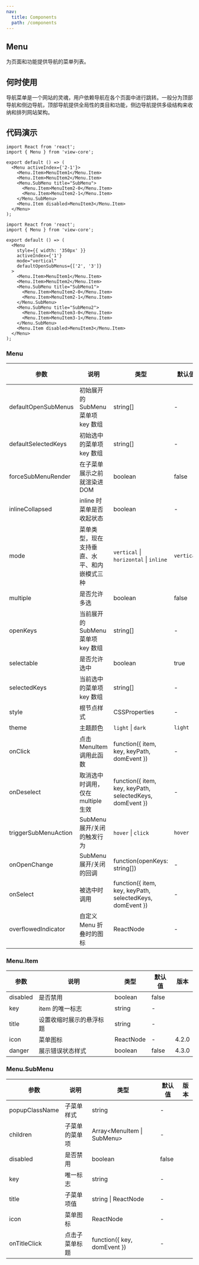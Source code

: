 ```yaml
---
nav:
  title: Components
  path: /components
---
```


## Menu

为页面和功能提供导航的菜单列表。

## 何时使用

导航菜单是一个网站的灵魂，用户依赖导航在各个页面中进行跳转。一般分为顶部导航和侧边导航，顶部导航提供全局性的类目和功能，侧边导航提供多级结构来收纳和排列网站架构。

## 代码演示

```tsx
import React from 'react';
import { Menu } from 'view-core';

export default () => (
  <Menu activeIndex={'2-1'}>
    <Menu.Item>MenuItem1</Menu.Item>
    <Menu.Item>MenuItem2</Menu.Item>
    <Menu.SubMenu title="SubMenu">
      <Menu.Item>MenuItem2-0</Menu.Item>
      <Menu.Item>MenuItem2-1</Menu.Item>
    </Menu.SubMenu>
    <Menu.Item disabled>MenuItem3</Menu.Item>
  </Menu>
);
```

```tsx
import React from 'react';
import { Menu } from 'view-core';

export default () => (
  <Menu
    style={{ width: '350px' }}
    activeIndex={'1'}
    mode="vertical"
    defaultOpenSubMenus={['2', '3']}
  >
    <Menu.Item>MenuItem1</Menu.Item>
    <Menu.Item>MenuItem2</Menu.Item>
    <Menu.SubMenu title="SubMenu1">
      <Menu.Item>MenuItem2-0</Menu.Item>
      <Menu.Item>MenuItem2-1</Menu.Item>
    </Menu.SubMenu>
    <Menu.SubMenu title="SubMenu2">
      <Menu.Item>MenuItem3-0</Menu.Item>
      <Menu.Item>MenuItem3-1</Menu.Item>
    </Menu.SubMenu>
    <Menu.Item disabled>MenuItem3</Menu.Item>
  </Menu>
);
```

### Menu

| 参数 | 说明 | 类型 | 默认值 | 版本 |
| --- | --- | --- | --- | --- |
| defaultOpenSubMenus | 初始展开的 SubMenu 菜单项 key 数组 | string\[] | - |  |
| defaultSelectedKeys | 初始选中的菜单项 key 数组 | string\[] | - |  |
| forceSubMenuRender | 在子菜单展示之前就渲染进 DOM | boolean | false |  |
| inlineCollapsed | inline 时菜单是否收起状态 | boolean | - |  |
| mode | 菜单类型，现在支持垂直、水平、和内嵌模式三种 | `vertical` \| `horizontal` \| `inline` | `vertical` |  |
| multiple | 是否允许多选 | boolean | false |  |
| openKeys | 当前展开的 SubMenu 菜单项 key 数组 | string\[] | - |  |
| selectable | 是否允许选中 | boolean | true |  |
| selectedKeys | 当前选中的菜单项 key 数组 | string\[] | - |  |
| style | 根节点样式 | CSSProperties | - |  |
| theme | 主题颜色 | `light` \| `dark` | `light` |  |
| onClick | 点击 MenuItem 调用此函数 | function({ item, key, keyPath, domEvent }) | - |  |
| onDeselect | 取消选中时调用，仅在 multiple 生效 | function({ item, key, keyPath, selectedKeys, domEvent }) | - |  |
| triggerSubMenuAction | SubMenu 展开/关闭的触发行为 | `hover` \| `click` | `hover` |  |
| onOpenChange | SubMenu 展开/关闭的回调 | function(openKeys: string\[]) | - |  |
| onSelect | 被选中时调用 | function({ item, key, keyPath, selectedKeys, domEvent }) | -   |  |
| overflowedIndicator | 自定义 Menu 折叠时的图标 | ReactNode | - |  |

### Menu.Item

| 参数     | 说明                     | 类型      | 默认值 | 版本  |
| -------- | ------------------------ | --------- | ------ | ----- |
| disabled | 是否禁用                 | boolean   | false  |       |
| key      | item 的唯一标志          | string    | -      |       |
| title    | 设置收缩时展示的悬浮标题 | string    | -      |       |
| icon     | 菜单图标                 | ReactNode | -      | 4.2.0 |
| danger   | 展示错误状态样式         | boolean   | false  | 4.3.0 |


### Menu.SubMenu

| 参数           | 说明           | 类型                          | 默认值 | 版本  |
| -------------- | -------------- | ----------------------------- | ------ | ----- |
| popupClassName | 子菜单样式     | string                        | -      |       |
| children       | 子菜单的菜单项 | Array&lt;MenuItem \| SubMenu> | -      |       |
| disabled       | 是否禁用       | boolean                       | false  |       |
| key            | 唯一标志       | string                        | -      |       |
| title          | 子菜单项值     | string \| ReactNode           | -      |       |
| icon           | 菜单图标       | ReactNode                     | -      |  |
| onTitleClick   | 点击子菜单标题 | function({ key, domEvent })   | -      |       |
